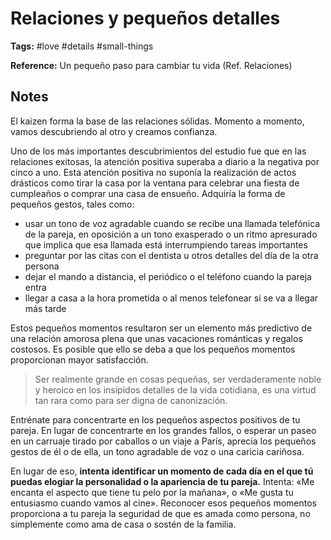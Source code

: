 # Relaciones y pequeños detalles

**Tags:** #love #details #small-things

**Reference:** Un pequeño paso para cambiar tu vida (Ref. Relaciones)

## Notes

El kaizen forma la base de las relaciones sólidas. Momento a momento, vamos descubriendo al otro y creamos confianza.

Uno de los más importantes descubrimientos del estudio fue que en las relaciones exitosas, la atención positiva superaba a diario a la negativa por cinco a uno. Esta atención positiva no suponía la realización de actos drásticos como tirar la casa por la ventana para celebrar una fiesta de cumpleaños o comprar una casa de ensueño. Adquiría la forma de pequeños gestos, tales como: 

- usar un tono de voz agradable cuando se recibe una llamada telefónica de la pareja, en oposición a un tono exasperado o un ritmo apresurado que implica que esa llamada está interrumpiendo tareas importantes 
- preguntar por las citas con el dentista u otros detalles del día de la otra persona 
- dejar el mando a distancia, el periódico o el teléfono cuando la pareja entra 
- llegar a casa a la hora prometida o al menos telefonear si se va a llegar más tarde

Estos pequeños momentos resultaron ser un elemento más predictivo de una relación amorosa plena que unas vacaciones románticas y regalos costosos. Es posible que ello se deba a que los pequeños momentos proporcionan mayor satisfacción.

> Ser realmente grande en cosas pequeñas, ser verdaderamente noble y heroico en los insípidos detalles de la vida cotidiana, es una virtud tan rara como para ser digna de canonización.

Entrénate para concentrarte en los pequeños aspectos positivos de tu pareja. En lugar de concentrarte en los grandes fallos, o esperar un paseo en un carruaje tirado por caballos o un viaje a París, aprecia los pequeños gestos de él o de ella, un tono agradable de voz o una caricia cariñosa.

En lugar de eso, **intenta identificar un momento de cada día en el que tú puedas elogiar la personalidad o la apariencia de tu pareja.** Intenta: «Me encanta el aspecto que tiene tu pelo por la mañana», o «Me gusta tu entusiasmo cuando vamos al cine». Reconocer esos pequeños momentos proporciona a tu pareja la seguridad de que es amada como persona, no simplemente como ama de casa o sostén de la familia.